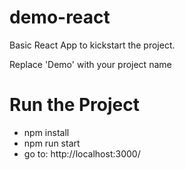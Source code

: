 # demo-react
Basic React App to kickstart the project.

Replace 'Demo' with your project name

# Run the Project
- npm install
- npm run start
- go to: http://localhost:3000/